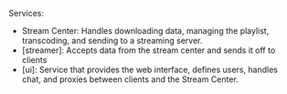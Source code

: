 Services:
* Stream Center: Handles downloading data, managing the playlist, transcoding, and sending to a streaming server.
* [streamer]: Accepts data from the stream center and sends it off to clients
* [ui]: Service that provides the web interface, defines users, handles chat, and proxies between clients and the Stream Center.

